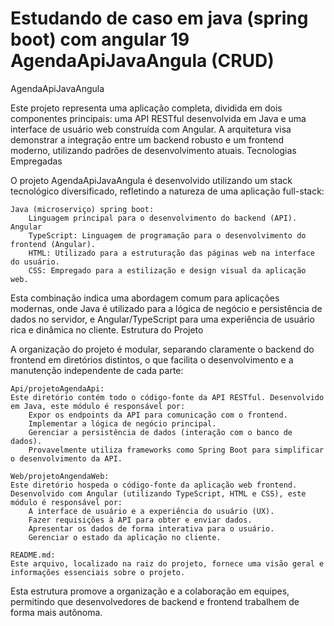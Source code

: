 # Estudando de caso em java (spring boot) com angular 19 AgendaApiJavaAngula (CRUD)

AgendaApiJavaAngula

Este projeto representa uma aplicação completa, dividida em dois componentes principais: uma API RESTful desenvolvida em Java e uma interface de usuário web construída com Angular. A arquitetura visa demonstrar a integração entre um backend robusto e um frontend moderno, utilizando padrões de desenvolvimento atuais.
Tecnologias Empregadas

O projeto AgendaApiJavaAngula é desenvolvido utilizando um stack tecnológico diversificado, refletindo a natureza de uma aplicação full-stack:

    Java (microserviço) spring boot: 
        Linguagem principal para o desenvolvimento do backend (API).
    Angular
        TypeScript: Linguagem de programação para o desenvolvimento do frontend (Angular).
        HTML: Utilizado para a estruturação das páginas web na interface do usuário.
        CSS: Empregado para a estilização e design visual da aplicação web.

Esta combinação indica uma abordagem comum para aplicações modernas, onde Java é utilizado para a lógica de negócio e persistência de dados no servidor, e Angular/TypeScript para uma experiência de usuário rica e dinâmica no cliente.
Estrutura do Projeto

A organização do projeto é modular, separando claramente o backend do frontend em diretórios distintos, o que facilita o desenvolvimento e a manutenção independente de cada parte:

    Api/projetoAgendaApi:
    Este diretório contém todo o código-fonte da API RESTful. Desenvolvido em Java, este módulo é responsável por:
        Expor os endpoints da API para comunicação com o frontend.
        Implementar a lógica de negócio principal.
        Gerenciar a persistência de dados (interação com o banco de dados).
        Provavelmente utiliza frameworks como Spring Boot para simplificar o desenvolvimento da API.

    Web/projetoAngendaWeb:
    Este diretório hospeda o código-fonte da aplicação web frontend. Desenvolvido com Angular (utilizando TypeScript, HTML e CSS), este módulo é responsável por:
        A interface de usuário e a experiência do usuário (UX).
        Fazer requisições à API para obter e enviar dados.
        Apresentar os dados de forma interativa para o usuário.
        Gerenciar o estado da aplicação no cliente.

    README.md:
    Este arquivo, localizado na raiz do projeto, fornece uma visão geral e informações essenciais sobre o projeto.

Esta estrutura promove a organização e a colaboração em equipes, permitindo que desenvolvedores de backend e frontend trabalhem de forma mais autônoma.
